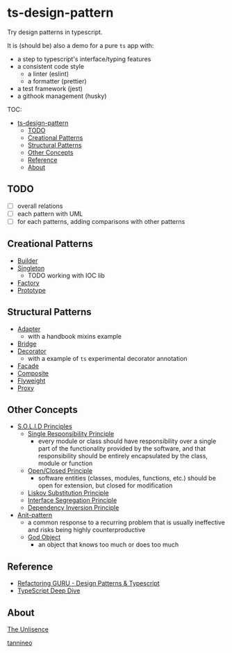 # ts-design-pattern

Try design patterns in typescript.

It is (should be) also a demo for a pure `ts` app with:

- a step to typescript's interface/typing features
- a consistent code style
  - a linter (eslint)
  - a formatter (prettier)
- a test framework (jest)
- a githook management (husky)

TOC:

- [ts-design-pattern](#ts-design-pattern)
  - [TODO](#todo)
  - [Creational Patterns](#creational-patterns)
  - [Structural Patterns](#structural-patterns)
  - [Other Concepts](#other-concepts)
  - [Reference](#reference)
  - [About](#about)

## TODO

- [ ] overall relations
- [ ] each pattern with UML
- [ ] for each patterns, adding comparisons with other patterns

## Creational Patterns

- [Builder](./src/creational/builder)
- [Singleton](./src/creational/singleton)
  - TODO working with IOC lib
- [Factory](./src/creational/factory)
- [Prototype](./src/creational/prototype)

## Structural Patterns

- [Adapter](./src/structural/adapter)
  - with a handbook mixins example
- [Bridge](./src/structual/bridge)
- [Decorator](./src/structural/decorator)
  - with a example of `ts` experimental decorator annotation
- [Facade](./src/structural/facade)
- [Composite](./src/structural/composite)
- [Flyweight](./src/structural/flyweight)
- [Proxy](./src/structural/proxy)

## Other Concepts

- [S.O.L.I.D Principles](https://en.wikipedia.org/wiki/SOLID)
  - [Single Responsibility Principle](https://en.wikipedia.org/wiki/Single-responsibility_principle)
    - every module or class should have responsibility over a single part of the functionality provided by the software, and that responsibility should be entirely encapsulated by the class, module or function
  - [Open/Closed Principle](https://en.wikipedia.org/wiki/Open%E2%80%93closed_principle)
    - software entities (classes, modules, functions, etc.) should be open for extension, but closed for modification
  - [Liskov Substitution Principle](https://en.wikipedia.org/wiki/Behavioral_subtyping)
  - [Interface Segregation Principle](https://en.wikipedia.org/wiki/Interface_segregation_principle)
  - [Dependency Inversion Principle](https://en.wikipedia.org/wiki/Dependency_inversion_principle)
- [Anit-pattern](https://en.wikipedia.org/wiki/Anti-pattern)
  - a common response to a recurring problem that is usually ineffective and risks being highly counterproductive
  - [God Object](https://en.wikipedia.org/wiki/God_object)
    - an object that knows too much or does too much

## Reference

- [Refactoring GURU - Design Patterns & Typescript](https://refactoringguru.cn/design-patterns/typescript)
- [TypeScript Deep Dive](https://basarat.gitbook.io/typescript/)

## About

[The Unlisence](./LICENSE)

[tannineo](https://github.com/tannineo)
